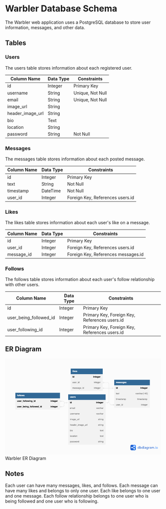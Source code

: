 # Warbler Database Schema
The Warbler web application uses a PostgreSQL database to store user information, messages, and other data.

## Tables
### Users
The users table stores information about each registered user.

|Column Name	| Data Type	| Constraints|
|-|-|-|
|id |	Integer |	Primary Key|
|username|	String|	Unique, Not Null|
|email|	String|	Unique, Not Null|
|image_url| String| |
|header_image_url| String| |
|bio| Text| |
|location|String| |
|password|	String|	Not Null|

### Messages
The messages table stores information about each posted message.

|Column Name	| Data Type	| Constraints|
|-|-|-|
|id |	Integer |	Primary Key|
|text|	String|	Not Null|
|timestamp|	DateTime|	Not Null|
|user_id|	Integer|	Foreign Key, References users.id|

### Likes
The likes table stores information about each user's like on a message.

|Column Name	| Data Type	| Constraints|
|-|-|-|
|id |	Integer |	Primary Key|
|user_id|	Integer|	Foreign Key, References users.id|
|message_id|	Integer|	Foreign Key, References messages.id|

### Follows
The follows table stores information about each user's follow relationship with other users.

|Column Name	| Data Type	| Constraints|
|-|-|-|
|id |	Integer |	Primary Key|
|user_being_followed_id|	Integer| Primary Key,	Foreign Key, References users.id|
|user_following_id|	Integer| Primary Key,	Foreign Key, References users.id|

## ER Diagram
<img src="Warbler-Schema-Design.png" >
Warbler ER Diagram

## Notes
Each user can have many messages, likes, and follows.
Each message can have many likes and belongs to only one user.
Each like belongs to one user and one message.
Each follow relationship belongs to one user who is being followed and one user who is following.